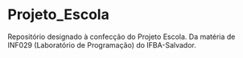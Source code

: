 # Projeto_Escola
Repositório designado à confecção do Projeto Escola. Da matéria de INF029 (Laboratório de Programação) do IFBA-Salvador.
